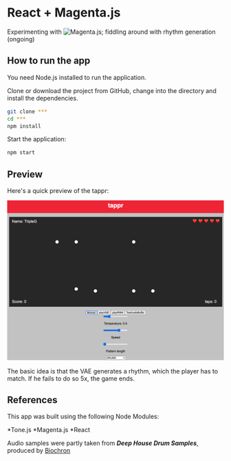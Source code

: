 # React + Magenta.js

Experimenting with ![Magenta.js](https://github.com/magenta/magenta-js); fiddling around with rhythm generation (ongoing)

## How to run the app

You need Node.js installed to run the application.

Clone or download the project from GitHub, change into the directory and install the dependencies.

```bash
git clone ***
cd ***
npm install
```

Start the application:

```bash
npm start
```

## Preview

Here's a quick preview of the tappr:

![Preview](preview.png)

The basic idea is that the VAE generates a rhythm, which the player has to match. If he fails to do so 5x, the game ends. 

## References

This app was built using the following Node Modules:

*Tone.js
*Magenta.js
*React

Audio samples were partly taken from **_Deep House Drum Samples_**, produced by [Biochron](https://soundpacks.com/company/biochron/)
